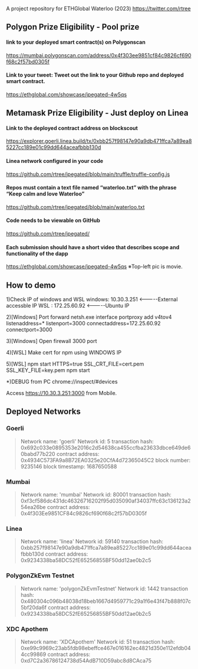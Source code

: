
A project repository for ETHGlobal Waterloo (2023)
https://twitter.com/rtree

## Polygon Prize Eligibility - Pool prize
#### link to your deployed smart contract(s) on Polygonscan
 <https://mumbai.polygonscan.com/address/0x4f303ee9851cf84c9826cf690f68c2f57bd0305f>
#### Link to your tweet: Tweet out the link to your Github repo and deployed smart contract.
 <https://ethglobal.com/showcase/jpegated-4w5qs>

## Metamask Prize Eligibility - Just deploy on Linea
#### Link to the deployed contract address on blockscout
<https://explorer.goerli.linea.build/tx/0xbb257f98147e90a9db471ffca7a89ea85227cc189e01c99dd644aceafbbb130d>
#### Linea network configured in your code
<https://github.com/rtree/jpegated/blob/main/truffle/truffle-config.js>
#### Repos must contain a text file named “waterloo.txt” with the phrase “Keep calm and love Waterloo”
<https://github.com/rtree/jpegated/blob/main/waterloo.txt>
#### Code needs to be viewable on GitHub
<https://github.com/rtree/jpegated/>
#### Each submission should have a short video that describes scope and functionality of the dapp
<https://ethglobal.com/showcase/jpegated-4w5qs> ※Top-left pic is movie.

## How to demo

1)Check IP of windows and WSL windows: 10.30.3.251 <-----External accessble IP WSL : 172.25.60.92 <-----Ubuntu IP

2)[Windows] Port forward netsh.exe interface portproxy add v4tov4 listenaddress=* listenport=3000 connectaddress=172.25.60.92 connectport=3000

3)[Windows] Open firewall 3000 port

4)[WSL] Make cert for npm using WINDOWS IP

5)[WSL] npm start HTTPS=true SSL_CRT_FILE=cert.pem SSL_KEY_FILE=key.pem npm start

*)DEBUG from PC chrome://inspect/#devices

Access https://10.30.3.251:3000 from Mobile.



## Deployed Networks


### Goerli

   > Network name:    'goerli'
   > Network id:      5
   > transaction hash:    0x692c033e0895353e2016c2d54638ca455ccfba23633dbce649de60babd77b220
   > contract address:    0x4934C573FA9a8B72EA0325e20CfA4d72365045C2
   > block number:        9235146
   > block timestamp:     1687650588



### Mumbai
   > Network name:    'mumbai'
   > Network id:      80001
   > transaction hash:    0xf3cf586dc431dc46326716202f95d035090af34037ffc63c136123a254ea26be
   > contract address:    0x4f303Ee9851CF84c9826cf690f68c2f57bD0305f


### Linea

   > Network name:    'linea'
   > Network id:      59140
   > transaction hash:    0xbb257f98147e90a9db471ffca7a89ea85227cc189e01c99dd644aceafbbb130d
   > contract address:    0x9234338ba58DC52fE65256855BF50dd12ae0b2c5


### PolygonZkEvm Testnet

   > Network name:    'polygonZkEvmTestnet'
   > Network id:      1442
   > transaction hash:    0x480304c096b48038d18beb1667d4959771c29a1f6e43f47b888f07c5bf20da6f
   > contract address:    0x9234338ba58DC52fE65256855BF50dd12ae0b2c5

### XDC Apothem

   > Network name:    'XDCApothem'
   > Network id:      51
   > transaction hash:    0xe99c9969c23ab5fdb98ebeffce467e016162ec4821d350e112efdb044cc99869
   > contract address:    0xd7C2a36786124738d54AdB710D59abc8d8CAca75
